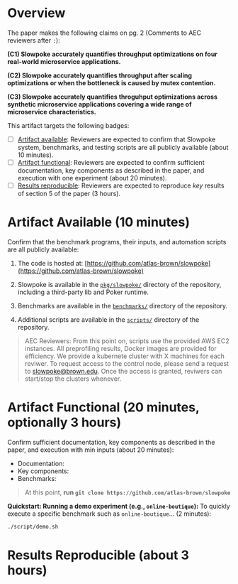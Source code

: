 # Overview

The paper makes the following claims on pg. 2 (Comments to AEC reviewers after `:`):

**(C1) Slowpoke accurately quantifies throughput optimizations on four real-world microservice applications.**

**(C2) Slowpoke accurately quantifies throughput after scaling optimizations or when the bottleneck is caused by mutex contention.**

**(C3) Slowpoke accurately quantifies throguhput optimizations across synthetic microservice applications covering a wide range of microservice characteristics.**

This artifact targets the following badges:

* [ ] [Artifact available](#artifact-available): Reviewers are expected to confirm that Slowpoke system, benchmarks, and testing scripts are all publicly available (about 10 minutes).
* [ ] [Artifact functional](#artifact-functional): Reviewers are expected to confirm sufficient documentation, key components as described in the paper, and execution with one experiment (about 20 minutes).
* [ ] [Results reproducible](#results-reproducible): Reviewers are expected to reproduce _key_ results of section 5 of the paper (3 hours).

# Artifact Available (10 minutes)

Confirm that the benchmark programs, their inputs, and automation scripts are all publicly available:

1. The code is hosted at: [https://github.com/atlas-brown/slowpoke](https://github.com/atlas-brown/slowpoke)

2. Slowpoke is available in the [`pkg/slowpoke/`]() directory of the repository, including a third-party lib and Poker runtime.

3. Benchmarks are available in the [`benchmarks/`]() directory of the repository.

4. Additional scripts are available in the [`scripts/`]() directory of the repository.

> AEC Reviewers: From this point on, scripts use the provided AWS EC2 instances. All preprofiling results, Docker images are provided for efficiency.
> We provide a kubernete cluster with X machines for each reviwer. To request access to the control node, please send a request to slowpoke@brown.edu. Once the access is granted, reviwers can start/stop the clusters whenever.

# Artifact Functional (20 minutes, optionally 3 hours)

Confirm sufficient documentation, key components as described in the paper, and execution with min inputs (about 20 minutes):

<!-- * Exercisability: Instructions below set up an Debian-based container and run _all_ benchmarks on `min` inputs (`all.sh`) or run specific benchmarks. -->

* Documentation:
* Key components:
* Benchmarks:

> At this point, **run `git clone https://github.com/atlas-brown/slowpoke`**

**Quickstart: Running a demo experiment (e.g., `online-boutique`):** To quickly execute a specific benchmark such as `online-boutique`... (2 minutes):

```sh
./script/demo.sh
```

# Results Reproducible (about 3 hours)